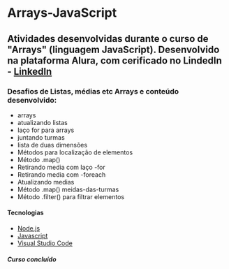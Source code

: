 # Arrays-JavaScript

## Atividades desenvolvidas durante o curso de "Arrays" (linguagem JavaScript). Desenvolvido na plataforma Alura, com cerificado no LindedIn - [LinkedIn](https://www.linkedin.com/in/jonathas-david-6429b813b/)

### Desafios de Listas, médias etc Arrays e conteúdo desenvolvido:

* arrays
* atualizando listas
* laço for para arrays
* juntando turmas
* lista de duas dimensões
* Métodos para localização de elementos
* Método .map()
* Retirando media com laço -for
* Retirando media com -foreach
* Atualizando medias 
* Método .map() meidas-das-turmas
* Método .filter() para filtrar elementos

#### Tecnologias

- [Node.js](https://nodejs.org/en/)
- [Javascript](https://developer.mozilla.org/pt-BR/docs/Web/JavaScript)
- [Visual Studio Code](https://code.visualstudio.com/)

##### Curso concluído

